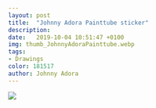 ```yaml
---
layout: post
title:  "Johnny Adora Painttube sticker"
description: 
date:   2019-10-04 10:51:47 +0100
img: thumb_JohnnyAdoraPainttube.webp
tags: 
- Drawings
color: 181517
author: Johnny Adora
---
```


![]({{site.baseurl}}/images/JohnnyAdoraPainttube.webp)